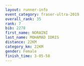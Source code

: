 ```yaml
---
layout: runner-info 
event_category: fraser-ultra-2019 
overall_rank: 35
rank: 7
bib: 2278
first_name: NORAINI
last_name: MOHAMAD IDRIS
distance: 22KM
category_km: 22KM
gender: Female
finish_time: 3-05-58
---
```

